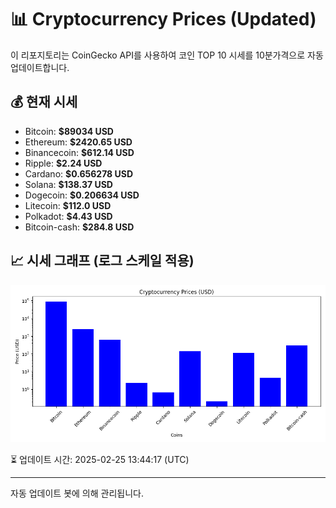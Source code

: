 
# 📊 Cryptocurrency Prices (Updated)

이 리포지토리는 CoinGecko API를 사용하여 코인 TOP 10 시세를 10분가격으로 자동 업데이트합니다.

## 💰 현재 시세
- Bitcoin: **$89034 USD**
- Ethereum: **$2420.65 USD**
- Binancecoin: **$612.14 USD**
- Ripple: **$2.24 USD**
- Cardano: **$0.656278 USD**
- Solana: **$138.37 USD**
- Dogecoin: **$0.206634 USD**
- Litecoin: **$112.0 USD**
- Polkadot: **$4.43 USD**
- Bitcoin-cash: **$284.8 USD**

## 📈 시세 그래프 (로그 스케일 적용)
![Crypto Prices](crypto_prices.png)

⏳ 업데이트 시간: 2025-02-25 13:44:17 (UTC)

---
자동 업데이트 봇에 의해 관리됩니다.
